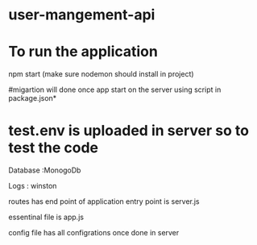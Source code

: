 # user-mangement-api
# To run the application 
npm start (make sure nodemon should install in project)

#migartion will done once app start on the server using script in package.json*

# test.env is uploaded in server so to test the code 

Database :MonogoDb

Logs : winston

routes has end point of application entry point is server.js 

essentinal file is app.js

config file has all configrations once done in server
